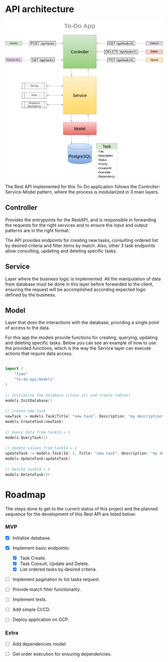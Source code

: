 # API architecture
![To-Do application architecture](arch.png)

The Rest API implemented for this To-Do application follows the Controller-Service-Model pattern, where the process is modularized in 3 main layers.

## Controller
Provides the entrypoints for the RestAPI, and is responsible in forwarding the requests for the right services and to ensure the input and output patterns are in the right format.

The API provides endpoints for creating new tasks, consulting ordered list by desired criteria and filter items by match. Also, other 3 task endpoints allow consulting, updating and deleting specific tasks. 

## Service
Layer where the business logic is implemented. All the manipulation of data from database must be done in this layer before forwarded to the client, ensuring the request will be accomplished according expected logic defined by the business.

## Model
Layer that does the interactions with the database, providing a single point of access to the data.  

For this app the models provide functions for creating, querying, updating and deleting specific tasks. Below you can see an example of how to use the provided functions, which is the way the Service layer can execute actions that require data access.

```go

import (
	"time"
	"to-do-api/models"
)

// Initialize the database (clean all and create tables)
models.InitDatabase()

// Create new task
newTask := models.Task{Title: "new task", Description: "my description", Status: "backlog", Priority: 1, DueDate: time.Now().AddDate(0, 0, 7)}
models.CreateTask(newTask)

// Query data from taskId = 1
models.QueryTask(1)

// Update values from taskId = 1
updateTask := models.Task{Id: 1, Title: "new task", Description: "my description", Status: "backlog", Priority: 1, DueDate: time.Now().AddDate(0, 0, 7)}
models.UpdateTask(updateTask)

// Delete taskId = 2
models.DeleteTask(2)

```

# Roadmap
The steps done to get to the current status of this project and the planned sequence for the development of this Rest API are listed below: 

### MVP
- [x] Initialize database.
- [x] Implement basic endpoints:
	- [x] Task Create.
	- [x] Task Consult, Update and Delete.
	- [x] List ordered tasks by desired criteria.
- [ ] Implement pagination to list tasks request.
- [ ] Provide match filter functionality.
- [ ] Implement tests.
- [ ] Add simple CI/CD.
- [ ] Deploy application on GCP.


### Extra
- [ ] Add dependencies model.
- [ ] Get order execution for ensuring dependencies.




